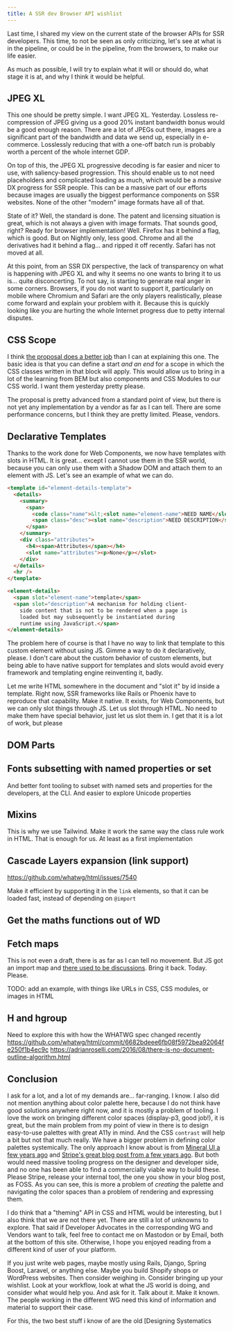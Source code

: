 ```yaml
---
title: A SSR dev Browser API wishlist
---
```

Last time, I shared my view on the current state of the browser APIs for SSR
developers. This time, to not be seen as only criticizing, let's see at what is
in the pipeline, or could be in the pipeline, from the browsers, to make our
life easier.
<!--more-->
As much as possible, I will try to explain what it will or should do, what stage
it is at, and why I think it would be helpful.

## JPEG XL

This one should be pretty simple. I want JPEG XL. Yesterday. Lossless
re-compression of JPEG giving us a good 20% instant bandwidth bonus would be a
good enough reason. There are a lot of JPEGs out there, images are a significant
part of the bandwidth and data we send up, especially in e-commerce. Losslessly
reducing that with a one-off batch run is probably worth a percent of the whole
internet GDP.

On top of this, the JPEG XL progressive decoding is far easier and nicer to use,
with saliency-based progression. This should enable us to not need placeholders
and complicated loading as much, which would be a _massive_ DX progress for SSR
people. This can be a massive part of our efforts because images are usually the
biggest performance components on SSR websites. None of the other "modern" image
formats have all of that.

State of it? Well, the standard is done. The patent and licensing situation is
great, which is not always a given with image formats. That sounds good, right?
Ready for browser implementation! Well. Firefox has it behind a flag, which is
good. But on Nightly only, less good. Chrome and all the derivatives had it
behind a flag... and ripped it off recently. Safari has not moved at all.

At this point, from an SSR DX perspective, the lack of transparency on what is
happening with JPEG XL and why it seems no one wants to bring it to us is...
quite disconcerting. To not say, is starting to generate real anger in some
corners. Browsers, if you do not want to support it, particularly on mobile
where Chromium and Safari are the only players realistically, please come
forward and explain your problem with it. Because this is quickly looking like
you are hurting the whole Internet progress due to petty internal disputes.

## CSS Scope

I think [the proposal does a better
job](https://drafts.csswg.org/css-cascade-6/#scoped-styles) than I can at
explaining this one. The basic idea is that you can define a start _and an end_
for a scope in which the CSS classes written in that block will apply. This
would allow us to bring in a lot of the learning from BEM but also components
and CSS Modules to our CSS world. I want them yesterday pretty please.

The proposal is pretty advanced from a standard point of view, but there is not
yet any implementation by a vendor as far as I can tell. There are some
performance concerns, but I think they are pretty limited. Please, vendors.

## Declarative Templates

Thanks to the work done for Web Components, we now have templates with slots in
HTML. It is great... except I cannot use them in the SSR world, because you can
only use them with a Shadow DOM and attach them to an element with JS. Let's see
an example of what we can do.

```HTML
<template id="element-details-template">
  <details>
    <summary>
      <span>
        <code class="name">&lt;<slot name="element-name">NEED NAME</slot>&gt;</code>
        <span class="desc"><slot name="description">NEED DESCRIPTION</slot></span>
      </span>
    </summary>
    <div class="attributes">
      <h4><span>Attributes</span></h4>
      <slot name="attributes"><p>None</p></slot>
    </div>
  </details>
  <hr />
</template>

<element-details>
  <span slot="element-name">template</span>
  <span slot="description">A mechanism for holding client-
    side content that is not to be rendered when a page is
    loaded but may subsequently be instantiated during
    runtime using JavaScript.</span>
</element-details>
```

The problem here of course is that I have no way to link that template to this
custom element without using JS. Gimme a way to do it declaratively, please. I
don't care about the custom behavior of custom elements, but being able to have
native support for templates and slots would avoid every framework and
templating engine reinventing it, badly.

Let me write HTML somewhere in the document and "slot it" by id inside a
template. Right now, SSR frameworks like Rails or Phoenix have to reproduce that
capability. Make it native. It exists, for Web Components, but we can only slot
things through JS. Let us slot through HTML. No need to make them have special
behavior, just let us slot them in. I get that it is a lot of work, but please

## DOM Parts



## Fonts subsetting with named properties or set

And better font tooling to subset with named sets and properties for the
developers, at the CLI. And easier to explore Unicode properties

## Mixins

This is why we use Tailwind. Make it work the same way the class rule work in
HTML. That is enough for us. At least as a first implementation

## Cascade Layers expansion (link support)

https://github.com/whatwg/html/issues/7540

Make it efficient by supporting it in the `link` elements, so that it can be
loaded fast, instead of depending on `@import`

## Get the maths functions out of WD

## Fetch maps

This is not even a draft, there is as far as I can tell no movement. But JS got
an import map and [there used to be
discussions](https://discourse.wicg.io/t/proposal-fetch-maps/4259). Bring it
back. Today. Please.

TODO: add an example, with things like URLs in CSS, CSS modules, or images in HTML

## H and hgroup

Need to explore this with how the WHATWG spec changed recently
https://github.com/whatwg/html/commit/6682bdeee6fb08f5972bea92064fe250f1b4ec9c
https://adrianroselli.com/2016/08/there-is-no-document-outline-algorithm.html

## Conclusion

I ask for a lot, and a lot of my demands are... far-ranging. I know. I also did
not mention anything about color palette here, because I do not think have good
solutions anywhere right now, and it is mostly a problem of tooling. I love the
work on bringing different color spaces (display-p3, good job!), it is great,
but the main problem from my point of view in there is to design easy-to-use
palettes with great A11y in mind. And the CSS `contrast` will help a bit but not
that much really. We have a bigger problem in defining color palettes
systemically. The only approach I know about is from [Mineral UI a few years
ago](https://uxplanet.org/designing-systematic-colors-b5d2605b15c) and [Stripe's
great blog post from a few years
ago](https://stripe.com/blog/accessible-color-systems). But both would need
massive tooling progress on the designer and developer side, and no one has been
able to find a commercially viable way to build these. Please Stripe, release
your internal tool, the one you show in your blog post, as FOSS. As you can see,
this is more a problem of _creating_ the palette and navigating the color spaces
than a problem of rendering and expressing them.

I do think that a "theming" API in CSS and HTML would be interesting, but I also
think that we are not there yet. There are still a lot of unknowns to explore.
That said if Developer Advocates in the corresponding WG and Vendors want to
talk, feel free to contact me on Mastodon or by Email, both at the bottom of
this site. Otherwise, I hope you enjoyed reading from a different kind of user
of your platform.

If you just write web pages, maybe mostly using Rails, Django, Spring Boost,
Laravel, or anything else. Maybe you build Shopify shops or WordPress websites.
Then consider weighing in. Consider bringing up your wishlist. Look at your
workflow, look at what the JS world is doing, and consider what would help you.
And ask for it. Talk about it. Make it known. The people working in the
different WG need this kind of information and material to support their case. 

For this, the two best stuff i know of are the old [Designing Systematics 